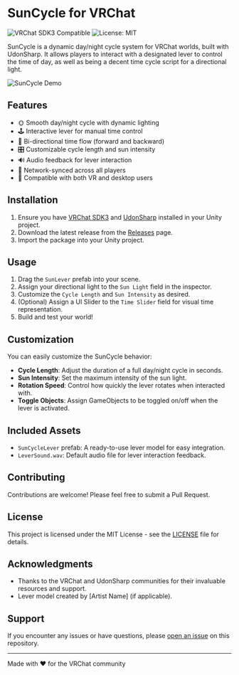 # SunCycle for VRChat

![VRChat SDK3 Compatible](https://img.shields.io/badge/VRChat%20SDK3-Compatible-brightgreen)
![License: MIT](https://img.shields.io/badge/License-MIT-yellow.svg)

SunCycle is a dynamic day/night cycle system for VRChat worlds, built with UdonSharp. It allows players to interact with a designated lever to control the time of day, as well as being a decent time cycle script for a directional light.

![SunCycle Demo](Example.gif)

## Features

- 🌞 Smooth day/night cycle with dynamic lighting
- 🕹️ Interactive lever for manual time control
- 🔄 Bi-directional time flow (forward and backward)
- 🎛️ Customizable cycle length and sun intensity
- 🔊 Audio feedback for lever interaction
- 🔄 Network-synced across all players
- 📱 Compatible with both VR and desktop users

## Installation

1. Ensure you have [VRChat SDK3](https://vrchat.com/home/download) and [UdonSharp](https://github.com/vrchat-community/UdonSharp) installed in your Unity project.
2. Download the latest release from the [Releases](https://github.com/yourusername/SunCycle/releases) page.
3. Import the package into your Unity project.

## Usage

1. Drag the `SunLever` prefab into your scene.
2. Assign your directional light to the `Sun Light` field in the inspector.
3. Customize the `Cycle Length` and `Sun Intensity` as desired.
4. (Optional) Assign a UI Slider to the `Time Slider` field for visual time representation.
5. Build and test your world!

## Customization

You can easily customize the SunCycle behavior:

- **Cycle Length**: Adjust the duration of a full day/night cycle in seconds.
- **Sun Intensity**: Set the maximum intensity of the sun light.
- **Rotation Speed**: Control how quickly the lever rotates when interacted with.
- **Toggle Objects**: Assign GameObjects to be toggled on/off when the lever is activated.

## Included Assets

- `SunCycleLever` prefab: A ready-to-use lever model for easy integration.
- `LeverSound.wav`: Default audio file for lever interaction feedback.

## Contributing

Contributions are welcome! Please feel free to submit a Pull Request.

## License

This project is licensed under the MIT License - see the [LICENSE](LICENSE) file for details.

## Acknowledgments

- Thanks to the VRChat and UdonSharp communities for their invaluable resources and support.
- Lever model created by [Artist Name] (if applicable).

## Support

If you encounter any issues or have questions, please [open an issue](https://github.com/yourusername/SunCycle/issues) on this repository.

---

Made with ❤️ for the VRChat community
